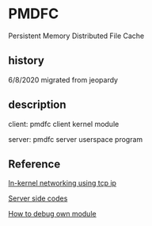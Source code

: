 # PMDFC
Persistent Memory Distributed File Cache

## history

6/8/2020 migrated from jeopardy

## description

client: pmdfc client kernel module

server: pmdfc server userspace program

## Reference

[In-kernel networking using tcp ip](https://github.com/abysamross/simple-linux-kernel-tcp-client-server)

[Server side codes](https://github.com/byeongkeonLee/PM_disaggregated_serverside)

[How to debug own module](https://namj.be/kgdb/2020-02-21-kgdb-module/)
